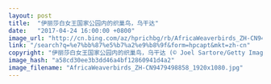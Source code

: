 ```yaml
---
layout: post
title:  "伊丽莎白女王国家公园内的织巢鸟，乌干达"
date:   "2017-04-24 16:00:00 +0800"
image_url: "http://cn.bing.com/az/hprichbg/rb/AfricaWeaverbirds_ZH-CN9479498858_1920x1080.jpg"
link: "/search?q=%e7%bb%87%e5%b7%a2%e9%b8%9f&form=hpcapt&mkt=zh-cn"
copyright: "伊丽莎白女王国家公园内的织巢鸟，乌干达 (© Joel Sartore/Getty Images)"
image_hash: "a58cd30ee3b3dd46a4bf12860941d4a2"
image_filename: "AfricaWeaverbirds_ZH-CN9479498858_1920x1080.jpg"
---
```

